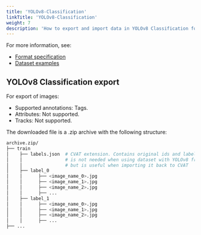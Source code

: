 ```yaml
---
title: 'YOLOv8-Classification'
linkTitle: 'YOLOv8-Classification'
weight: 7
description: 'How to export and import data in YOLOv8 Classification format'
---
```


For more information, see:

- [Format specification](https://docs.ultralytics.com/datasets/classify/)
- [Dataset examples](https://github.com/cvat-ai/datumaro/tree/develop/tests/assets/yolo_dataset/yolov8_classification)

## YOLOv8 Classification export

For export of images:

- Supported annotations: Tags.
- Attributes: Not supported.
- Tracks: Not supported.

The downloaded file is a .zip archive with the following structure:

```bash
archive.zip/
├── train
│    ├── labels.json  # CVAT extension. Contains original ids and labels
│    │                # is not needed when using dataset with YOLOv8 framework
│    │                # but is useful when importing it back to CVAT
│    ├── label_0
│    │      ├── <image_name_0>.jpg
│    │      ├── <image_name_1>.jpg
│    │      ├── <image_name_2>.jpg
│    │      ├── ...
│    ├── label_1
│    │      ├── <image_name_0>.jpg
│    │      ├── <image_name_1>.jpg
│    │      ├── <image_name_2>.jpg
│    │      ├── ...
├── ...
```
